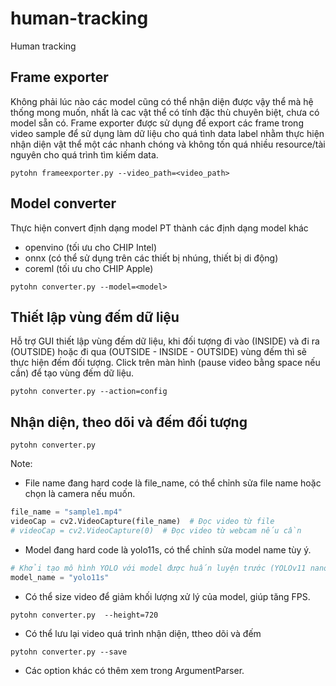 # human-tracking
Human tracking

## Frame exporter

Không phải lúc nào các model cũng có thể nhận diện được vậy thể mà hệ thống mong muốn, nhất là cac vật thể có tính đặc thù chuyên biệt, chưa có model sẵn có.
Frame exporter được sử dụng để export các frame trong video sample để sử dụng làm dữ liệu cho quá tình data label nhằm thực hiện nhận diện vật thể một các nhanh chóng và không tốn quá nhiều resource/tài nguyên cho quá trình tìm kiếm data.

```shell
pytohn frameexporter.py --video_path=<video_path>
```

## Model converter

Thực hiện convert định dạng model PT thành các định dạng model khác
- openvino (tối ưu cho CHIP Intel)
- onnx (có thể sử dụng trên các thiết bị nhúng, thiết bị di động)
- coreml (tối ưu cho CHIP Apple)

```shell
pytohn converter.py --model=<model>
```

## Thiết lập vùng đếm dữ liệu

Hỗ trợ GUI thiết lập vùng đếm dữ liệu, khi đối tượng đi vào (INSIDE) và đi ra (OUTSIDE) hoặc đi qua (OUTSIDE - INSIDE - OUTSIDE) vùng đếm thì sẽ thực hiện đếm đối tượng.
Click trên màn hình (pause video bằng space nếu cần) để tạo vùng đếm dữ liệu.

```shell
pytohn converter.py --action=config
```

## Nhận diện, theo dõi và đếm đối tượng

```shell
pytohn converter.py 
```

Note:
- File name đang hard code là file_name, có thể chỉnh sửa file name hoặc chọn là camera nếu muốn.
```python
file_name = "sample1.mp4"
videoCap = cv2.VideoCapture(file_name)  # Đọc video từ file
# videoCap = cv2.VideoCapture(0)  # Đọc video từ webcam nếu cần
```

- Model đang hard code là yolo11s, có thể chỉnh sửa model name tùy ý.
```python
# Khởi tạo mô hình YOLO với model được huấn luyện trước (YOLOv11 nano)
model_name = "yolo11s"
```

- Có thể size video để giảm khối lượng xử lý của model, giúp tăng FPS.
```shell
pytohn converter.py  --height=720
```

- Có thể lưu lại video quá trình nhận diện, ttheo dõi và đếm
```shell
pytohn converter.py --save
```

- Các option khác có thêm xem trong ArgumentParser.
